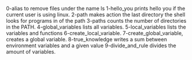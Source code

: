 0-alias to remove files under the name ls
1-hello_you prints hello you if the current user is using linux.
2-path makes action the last directory the shell looks for programs in of the path
3-paths counts the number of directories in the PATH.
4-global_variables lists all variables.
5-local_variables lists the variables and functions
6-create_local_variable.
7-create_global_variable, creates a global variable.
8-true_knowledge writes a sum between environment variables and a given value
9-divide_and_rule divides the amount of variables.
